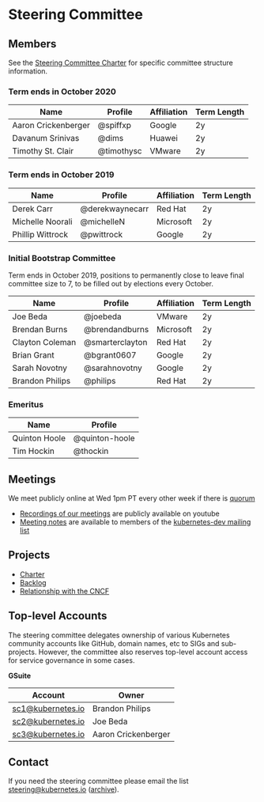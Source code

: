 # Steering Committee

## Members

See the [Steering Committee Charter](charter.md) for specific committee structure information.

### Term ends in October 2020

| Name | Profile | Affiliation | Term Length |
| ---- | ------- | ----------- | ----------- |
| Aaron Crickenberger | @spiffxp | Google | 2y |
| Davanum Srinivas | @dims | Huawei | 2y |
| Timothy St. Clair | @timothysc | VMware | 2y |

### Term ends in October 2019

| Name | Profile | Affiliation | Term Length |
| ---- | ------- | ----------- | ----------- |
| Derek Carr | @derekwaynecarr | Red Hat | 2y |
| Michelle Noorali | @michelleN | Microsoft | 2y |
| Phillip Wittrock | @pwittrock | Google | 2y |

### Initial Bootstrap Committee

Term ends in October 2019, positions to permanently close to leave final committee size to 7, to be filled out by elections every October.

| Name | Profile | Affiliation | Term Length |
| ---- | ------- | ----------- | ----------- |
| Joe Beda | @joebeda | VMware | 2y |
| Brendan Burns | @brendandburns | Microsoft | 2y |
| Clayton Coleman | @smarterclayton | Red Hat | 2y |
| Brian Grant | @bgrant0607 | Google | 2y |
| Sarah Novotny | @sarahnovotny | Google | 2y |
| Brandon Philips | @philips | Red Hat | 2y |

### Emeritus

| Name | Profile |
| ---- | ------- |
| Quinton Hoole | @quinton-hoole |
| Tim Hockin | @thockin |

## Meetings

We meet publicly online at Wed 1pm PT every other week if there is [quorum](charter.md#quorum)

- [Recordings of our meetings](https://www.youtube.com/watch?v=YAzgJRQxsdc&list=PL69nYSiGNLP1yP1B_nd9-drjoxp0Q14qM) are publicly available on youtube
- [Meeting notes](https://bit.ly/k8s-steering-wd) are available to members of the [kubernetes-dev mailing list](https://groups.google.com/forum/#!forum/kubernetes-dev)

## Projects

- [Charter](charter.md)
- [Backlog](https://github.com/kubernetes/steering/projects/1)
- [Relationship with the CNCF](cncf-and-k8s.md)

## Top-level Accounts

The steering committee delegates ownership of various Kubernetes community accounts like GitHub, domain names, etc to SIGs and sub-projects. However, the committee also reserves top-level account access for service governance in some cases.

**GSuite**

| Account | Owner |
| ------- | ----- |
| sc1@kubernetes.io | Brandon Philips |
| sc2@kubernetes.io | Joe Beda |
| sc3@kubernetes.io | Aaron Crickenberger |

## Contact

If you need the steering committee please email the list steering@kubernetes.io ([archive](https://groups.google.com/a/kubernetes.io/forum/#!forum/steering)).
